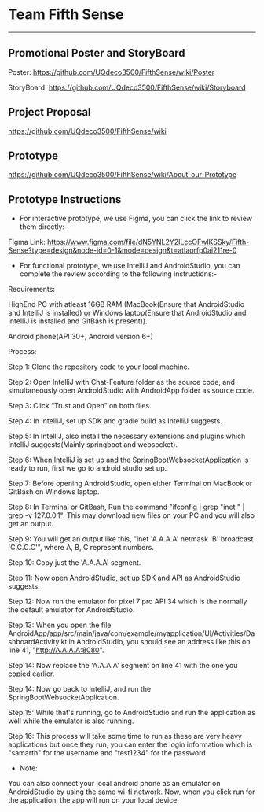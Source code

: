 # Team Fifth Sense
***
## Promotional Poster and StoryBoard
Poster: https://github.com/UQdeco3500/FifthSense/wiki/Poster

StoryBoard: https://github.com/UQdeco3500/FifthSense/wiki/Storyboard

## Project Proposal
https://github.com/UQdeco3500/FifthSense/wiki

## Prototype
https://github.com/UQdeco3500/FifthSense/wiki/About-our-Prototype

## Prototype Instructions

- For interactive prototype, we use Figma, you can click the link to review them directly:- 

Figma Link: https://www.figma.com/file/dN5YNL2Y2ILccOFwlKSSky/Fifth-Sense?type=design&node-id=0-1&mode=design&t=atIaorfp0ai211re-0

- For functional prototype, we use IntelliJ and AndroidStudio, you can complete the review according to the following instructions:- 

Requirements:

HighEnd PC with atleast 16GB RAM (MacBook(Ensure that AndroidStudio and IntelliJ is installed) or Windows laptop(Ensure that AndroidStudio and IntelliJ is installed and GitBash is present)).

Android phone(API 30+, Android version 6+)

Process:

Step 1: Clone the repository code to your local machine.

Step 2: Open IntelliJ with Chat-Feature folder as the source code, and simultaneously open AndroidStudio with AndroidApp folder as source code.

Step 3: Click “Trust and Open” on both files.

Step 4: In IntelliJ, set up SDK and gradle build as IntelliJ suggests.

Step 5: In IntelliJ, also install the necessary extensions and plugins which IntelliJ suggests(Mainly springboot and websocket).

Step 6: When IntelliJ is set up and the SpringBootWebsocketApplication is ready to run, first we go to android studio set up.

Step 7: Before opening AndroidStudio, open either Terminal on MacBook or GitBash on Windows laptop.

Step 8: In Terminal or GitBash, Run the command "ifconfig | grep "inet " | grep -v 127.0.0.1". This may download new files on your PC and you will also get an output.

Step 9: You will get an output like this, "inet 'A.A.A.A' netmask 'B' broadcast 'C.C.C.C'", where A, B, C represent numbers.

Step 10: Copy just the 'A.A.A.A' segment.

Step 11: Now open AndroidStudio, set up SDK and API as AndroidStudio suggests.

Step 12: Now run the emulator for pixel 7 pro API 34 which is the normally the default emulator for AndroidStudio.

Step 13: When you open the file AndroidApp/app/src/main/java/com/example/myapplication/UI/Activities/DashboardActivity.kt in AndroidStudio, you should see an address like this on line 41, "http://A.A.A.A:8080". 

Step 14: Now replace the 'A.A.A.A' segment on line 41 with the one you copied earlier.

Step 14: Now go back to IntelliJ, and run the SpringBootWebsocketApplication.

Step 15: While that's running, go to AndroidStudio and run the application as well while the emulator is also running.

Step 16: This process will take some time to run as these are very heavy applications but once they run, you can enter the login information which is "samarth" for the username and "test1234" for the password.

- Note:

You can also connect your local android phone as an emulator on AndroidStudio by using the same wi-fi network. Now, when you click run for the application, the app will run on your local device. 


